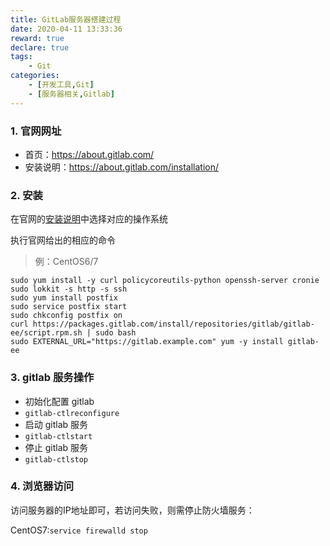 ```yaml
---
title: GitLab服务器搭建过程
date: 2020-04-11 13:33:36
reward: true
declare: true
tags: 
	- Git
categories: 
    - [开发工具,Git]
    - [服务器相关,Gitlab]
---
```


### 1. 官网网址
* 首页：https://about.gitlab.com/
* 安装说明：https://about.gitlab.com/installation/

### 2. 安装

在官网的[安装说明](https://about.gitlab.com/installation/)中选择对应的操作系统

执行官网给出的相应的命令

>例：CentOS6/7

```
sudo yum install -y curl policycoreutils-python openssh-server cronie
sudo lokkit -s http -s ssh
sudo yum install postfix
sudo service postfix start
sudo chkconfig postfix on
curl https://packages.gitlab.com/install/repositories/gitlab/gitlab-ee/script.rpm.sh | sudo bash
sudo EXTERNAL_URL="https://gitlab.example.com" yum -y install gitlab-ee
```

<!--more-->

### 3. gitlab 服务操作

* 初始化配置 gitlab
* ``gitlab-ctlreconfigure``
* 启动 gitlab 服务
* ``gitlab-ctlstart``
* 停止 gitlab 服务
* ``gitlab-ctlstop``

### 4. 浏览器访问

访问服务器的IP地址即可，若访问失败，则需停止防火墙服务：

CentOS7:``service firewalld stop``
